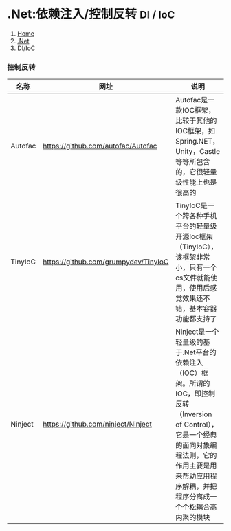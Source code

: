 # <span class="fa fa-windows" aria-hidden="true"></span> .Net:依赖注入/控制反转 <small>DI / IoC</small>

<ol class="breadcrumb"><li><a href="/">Home</a></li><li><a href="/server/dotnet/overview.md">.Net</a></li><li class="active">DI/IoC</li></ol>

### 控制反转
|名称|网址|说明|
|------|------|------|
|Autofac|https://github.com/autofac/Autofac|Autofac是一款IOC框架，比较于其他的IOC框架，如Spring.NET，Unity，Castle等等所包含的，它很轻量级性能上也是很高的|
|TinyIoC|https://github.com/grumpydev/TinyIoC|TinyIoC是一个跨各种手机平台的轻量级开源Ioc框架（TinyIoC），该框架非常小，只有一个cs文件就能使用，使用后感觉效果还不错，基本容器功能都支持了|
|Ninject|https://github.com/ninject/Ninject|Ninject是一个轻量级的基于.Net平台的依赖注入（IOC）框架。所谓的IOC，即控制反转（Inversion of Control），它是一个经典的面向对象编程法则，它的作用主要是用来帮助应用程序解耦，并把程序分离成一个个松耦合高内聚的模块|

